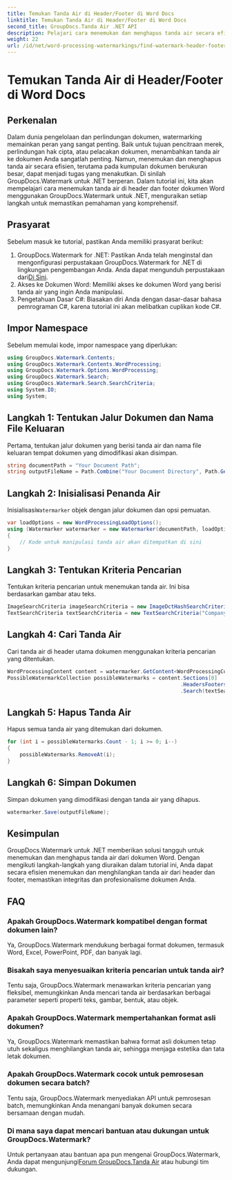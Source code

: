 ```yaml
---
title: Temukan Tanda Air di Header/Footer di Word Docs
linktitle: Temukan Tanda Air di Header/Footer di Word Docs
second_title: GroupDocs.Tanda Air .NET API
description: Pelajari cara menemukan dan menghapus tanda air secara efisien dari dokumen Word menggunakan GroupDocs untuk .NET, memastikan integritas dan profesionalisme dokumen.
weight: 22
url: /id/net/word-processing-watermarkings/find-watermark-header-footer-word-docs/
---
```


# Temukan Tanda Air di Header/Footer di Word Docs

## Perkenalan
Dalam dunia pengelolaan dan perlindungan dokumen, watermarking memainkan peran yang sangat penting. Baik untuk tujuan pencitraan merek, perlindungan hak cipta, atau pelacakan dokumen, menambahkan tanda air ke dokumen Anda sangatlah penting. Namun, menemukan dan menghapus tanda air secara efisien, terutama pada kumpulan dokumen berukuran besar, dapat menjadi tugas yang menakutkan. Di sinilah GroupDocs.Watermark untuk .NET berperan. Dalam tutorial ini, kita akan mempelajari cara menemukan tanda air di header dan footer dokumen Word menggunakan GroupDocs.Watermark untuk .NET, menguraikan setiap langkah untuk memastikan pemahaman yang komprehensif.
## Prasyarat
Sebelum masuk ke tutorial, pastikan Anda memiliki prasyarat berikut:
1. GroupDocs.Watermark for .NET: Pastikan Anda telah menginstal dan mengonfigurasi perpustakaan GroupDocs.Watermark for .NET di lingkungan pengembangan Anda. Anda dapat mengunduh perpustakaan dari[Di Sini](https://releases.groupdocs.com/Watermark/net/).
2. Akses ke Dokumen Word: Memiliki akses ke dokumen Word yang berisi tanda air yang ingin Anda manipulasi.
3. Pengetahuan Dasar C#: Biasakan diri Anda dengan dasar-dasar bahasa pemrograman C#, karena tutorial ini akan melibatkan cuplikan kode C#.
## Impor Namespace
Sebelum memulai kode, impor namespace yang diperlukan:
```csharp
using GroupDocs.Watermark.Contents;
using GroupDocs.Watermark.Contents.WordProcessing;
using GroupDocs.Watermark.Options.WordProcessing;
using GroupDocs.Watermark.Search;
using GroupDocs.Watermark.Search.SearchCriteria;
using System.IO;
using System;
```
## Langkah 1: Tentukan Jalur Dokumen dan Nama File Keluaran
Pertama, tentukan jalur dokumen yang berisi tanda air dan nama file keluaran tempat dokumen yang dimodifikasi akan disimpan.
```csharp
string documentPath = "Your Document Path";
string outputFileName = Path.Combine("Your Document Directory", Path.GetFileName(documentPath));
```
## Langkah 2: Inisialisasi Penanda Air
 Inisialisasi`Watermarker` objek dengan jalur dokumen dan opsi pemuatan.
```csharp
var loadOptions = new WordProcessingLoadOptions();
using (Watermarker watermarker = new Watermarker(documentPath, loadOptions))
{
    // Kode untuk manipulasi tanda air akan ditempatkan di sini
}
```
## Langkah 3: Tentukan Kriteria Pencarian
Tentukan kriteria pencarian untuk menemukan tanda air. Ini bisa berdasarkan gambar atau teks.
```csharp
ImageSearchCriteria imageSearchCriteria = new ImageDctHashSearchCriteria(Constants.LogoPng);
TextSearchCriteria textSearchCriteria = new TextSearchCriteria("Company Name");
```
## Langkah 4: Cari Tanda Air
Cari tanda air di header utama dokumen menggunakan kriteria pencarian yang ditentukan.
```csharp
WordProcessingContent content = watermarker.GetContent<WordProcessingContent>();
PossibleWatermarkCollection possibleWatermarks = content.Sections[0]
                                                        .HeadersFooters[OfficeHeaderFooterType.HeaderPrimary]
                                                        .Search(textSearchCriteria.Or(imageSearchCriteria));
```
## Langkah 5: Hapus Tanda Air
Hapus semua tanda air yang ditemukan dari dokumen.
```csharp
for (int i = possibleWatermarks.Count - 1; i >= 0; i--)
{
    possibleWatermarks.RemoveAt(i);
}
```
## Langkah 6: Simpan Dokumen
Simpan dokumen yang dimodifikasi dengan tanda air yang dihapus.
```csharp
watermarker.Save(outputFileName);
```

## Kesimpulan
GroupDocs.Watermark untuk .NET memberikan solusi tangguh untuk menemukan dan menghapus tanda air dari dokumen Word. Dengan mengikuti langkah-langkah yang diuraikan dalam tutorial ini, Anda dapat secara efisien menemukan dan menghilangkan tanda air dari header dan footer, memastikan integritas dan profesionalisme dokumen Anda.
## FAQ
### Apakah GroupDocs.Watermark kompatibel dengan format dokumen lain?
Ya, GroupDocs.Watermark mendukung berbagai format dokumen, termasuk Word, Excel, PowerPoint, PDF, dan banyak lagi.
### Bisakah saya menyesuaikan kriteria pencarian untuk tanda air?
Tentu saja, GroupDocs.Watermark menawarkan kriteria pencarian yang fleksibel, memungkinkan Anda mencari tanda air berdasarkan berbagai parameter seperti properti teks, gambar, bentuk, atau objek.
### Apakah GroupDocs.Watermark mempertahankan format asli dokumen?
Ya, GroupDocs.Watermark memastikan bahwa format asli dokumen tetap utuh sekaligus menghilangkan tanda air, sehingga menjaga estetika dan tata letak dokumen.
### Apakah GroupDocs.Watermark cocok untuk pemrosesan dokumen secara batch?
Tentu saja, GroupDocs.Watermark menyediakan API untuk pemrosesan batch, memungkinkan Anda menangani banyak dokumen secara bersamaan dengan mudah.
### Di mana saya dapat mencari bantuan atau dukungan untuk GroupDocs.Watermark?
 Untuk pertanyaan atau bantuan apa pun mengenai GroupDocs.Watermark, Anda dapat mengunjungi[Forum GroupDocs.Tanda Air](https://forum.groupdocs.com/c/watermark/19) atau hubungi tim dukungan.